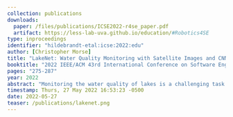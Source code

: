```yaml
---
collection: publications
downloads:
  paper: /files/publications/ICSE2022-r4se_paper.pdf
  artifact: https://less-lab-uva.github.io/education/#Robotics4SE
type: inproceedings
identifier: "hildebrandt-etal:icse:2022:edu"
author: [Christopher Morse]
title: "LakeNet: Water Quality Monitoring with Satellite Images and CNNs"
booktitle: "2022 IEEE/ACM 43rd International Conference on Software Engineering (ICSE)"
pages: "275-287"
year: 2022
abstract: "Monitoring the water quality of lakes is a challenging task that can provide significant benefits and insights to environmental conservationists, policy-makers and educators alike. While current methods utilize in-situ measurements to project water quality parameters, such methods are expensive and time consuming. This project proposes a Convolutional Neural Network regressor to predict various water quality metrics from multi-spectral images. Testing results show that this method far outperforms conventional methods of remotely estimating these metrics. In addition, the project provides a new dataset of Minnesota lakes used to train, test, and evaluate this network."
timestamp: Thurs, 27 May 2022 16:53:23 -0500
date: 2022-05-27
teaser: /publications/lakenet.png
---
```

